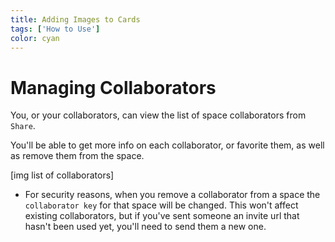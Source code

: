 ```yaml
---
title: Adding Images to Cards
tags: ['How to Use']
color: cyan
---
```

# Managing Collaborators

You, or your collaborators, can view the list of space collaborators from `Share`.

You'll be able to get more info on each collaborator, or favorite them, as well as remove them from the space.

[img list of collaborators]

- For security reasons, when you remove a collaborator from a space the `collaborator key` for that space will be changed. This won't affect existing collaborators, but if you've sent someone an invite url that hasn't been used yet, you'll need to send them a new one.